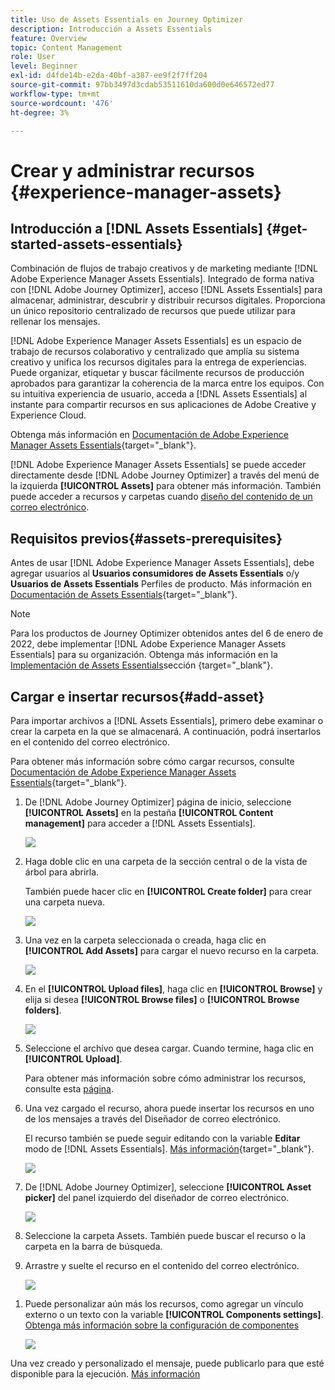 ```yaml
---
title: Uso de Assets Essentials en Journey Optimizer
description: Introducción a Assets Essentials
feature: Overview
topic: Content Management
role: User
level: Beginner
exl-id: d4fde14b-e2da-40bf-a387-ee9f2f7ff204
source-git-commit: 97bb3497d3cdab53511610da600d0e646572ed77
workflow-type: tm+mt
source-wordcount: '476'
ht-degree: 3%

---
```


# Crear y administrar recursos {#experience-manager-assets}

## Introducción a [!DNL Assets Essentials] {#get-started-assets-essentials}

Combinación de flujos de trabajo creativos y de marketing mediante [!DNL Adobe Experience Manager Assets Essentials]. Integrado de forma nativa con [!DNL Adobe Journey Optimizer], acceso [!DNL Assets Essentials] para almacenar, administrar, descubrir y distribuir recursos digitales. Proporciona un único repositorio centralizado de recursos que puede utilizar para rellenar los mensajes.

[!DNL Adobe Experience Manager Assets Essentials] es un espacio de trabajo de recursos colaborativo y centralizado que amplía su sistema creativo y unifica los recursos digitales para la entrega de experiencias. Puede organizar, etiquetar y buscar fácilmente recursos de producción aprobados para garantizar la coherencia de la marca entre los equipos. Con su intuitiva experiencia de usuario, acceda a [!DNL Assets Essentials] al instante para compartir recursos en sus aplicaciones de Adobe Creative y Experience Cloud.

Obtenga más información en [Documentación de Adobe Experience Manager Assets Essentials](https://experienceleague.adobe.com/docs/experience-manager-assets-essentials/help/introduction.html){target=&quot;_blank&quot;}.

[!DNL Adobe Experience Manager Assets Essentials] se puede acceder directamente desde [!DNL Adobe Journey Optimizer] a través del menú de la izquierda **[!UICONTROL Assets]** para obtener más información. También puede acceder a recursos y carpetas cuando [diseño del contenido de un correo electrónico](design-emails.md).

## Requisitos previos{#assets-prerequisites}

Antes de usar [!DNL Adobe Experience Manager Assets Essentials], debe agregar usuarios al **Usuarios consumidores de Assets Essentials** o/y **Usuarios de Assets Essentials** Perfiles de producto. Más información en [Documentación de Assets Essentials](https://experienceleague.adobe.com/docs/experience-manager-assets-essentials/help/deploy-administer.html){target=&quot;_blank&quot;}.

>[!NOTE]
>Para los productos de Journey Optimizer obtenidos antes del 6 de enero de 2022, debe implementar [!DNL Adobe Experience Manager Assets Essentials] para su organización. Obtenga más información en la [Implementación de Assets Essentials](https://experienceleague.adobe.com/docs/experience-manager-assets-essentials/help/deploy-administer.html)sección {target=&quot;_blank&quot;}.

## Cargar e insertar recursos{#add-asset}

Para importar archivos a [!DNL Assets Essentials], primero debe examinar o crear la carpeta en la que se almacenará. A continuación, podrá insertarlos en el contenido del correo electrónico.

Para obtener más información sobre cómo cargar recursos, consulte [Documentación de Adobe Experience Manager Assets Essentials](https://experienceleague.adobe.com/docs/experience-manager-assets-essentials/help/add-delete.html){target=&quot;_blank&quot;}.

1. De [!DNL Adobe Journey Optimizer] página de inicio, seleccione **[!UICONTROL Assets]** en la pestaña **[!UICONTROL Content management]** para acceder a [!DNL Assets Essentials].

   ![](assets/media_library_1.png)

1. Haga doble clic en una carpeta de la sección central o de la vista de árbol para abrirla.

   También puede hacer clic en **[!UICONTROL Create folder]** para crear una carpeta nueva.

   ![](assets/media_library_8.png)

1. Una vez en la carpeta seleccionada o creada, haga clic en **[!UICONTROL Add Assets]** para cargar el nuevo recurso en la carpeta.

   ![](assets/media_library_2.png)

1. En el **[!UICONTROL Upload files]**, haga clic en **[!UICONTROL Browse]** y elija si desea **[!UICONTROL Browse files]** o **[!UICONTROL Browse folders]**.

   ![](assets/media_library_3.png)

1. Seleccione el archivo que desea cargar. Cuando termine, haga clic en **[!UICONTROL Upload]**.

   Para obtener más información sobre cómo administrar los recursos, consulte esta [página](https://experienceleague.adobe.com/docs/experience-manager-assets-essentials/help/manage-organize.html).

1. Una vez cargado el recurso, ahora puede insertar los recursos en uno de los mensajes a través del Diseñador de correo electrónico.

   El recurso también se puede seguir editando con la variable **Editar** modo de [!DNL Assets Essentials]. [Más información](https://experienceleague.adobe.com/docs/experience-manager-assets-essentials/help/edit-images.html){target=&quot;_blank&quot;}.

   ![](assets/media_library_12.png)

1. De [!DNL Adobe Journey Optimizer], seleccione **[!UICONTROL Asset picker]** del panel izquierdo del diseñador de correo electrónico.

   ![](assets/media_library_5.png)

1. Seleccione la carpeta Assets. También puede buscar el recurso o la carpeta en la barra de búsqueda.

1. Arrastre y suelte el recurso en el contenido del correo electrónico.

   ![](assets/media_library_6.png)
<!--
1. After adding your asset to your email, use the **[!UICONTROL Find similar Stock photos]** option to locate Stock photos that match the content, color, and composition of your image. [Learn more about Adobe Stock](stock.md).

    Note that this option is available for licensed/unlicensed Stock images and images from your Assets folder. 

    ![](assets/media_library_14.png)
-->

1. Puede personalizar aún más los recursos, como agregar un vínculo externo o un texto con la variable **[!UICONTROL Components settings]**. [Obtenga más información sobre la configuración de componentes](content-components.md)

   ![](assets/media_library_13.png)

Una vez creado y personalizado el mensaje, puede publicarlo para que esté disponible para la ejecución. [Más información](../messages/publish-manage-message.md)

